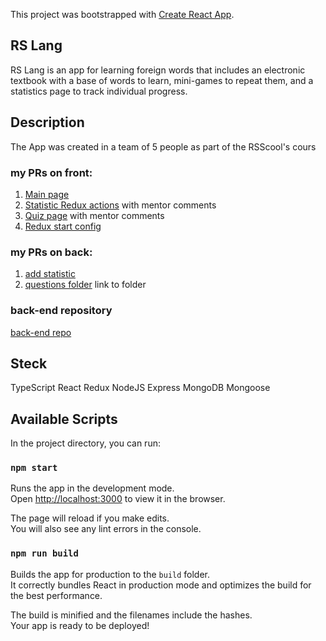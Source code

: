 This project was bootstrapped with [Create React App](https://github.com/facebook/create-react-app).

## RS Lang

RS Lang is an app for learning foreign words that includes an electronic textbook with a base of words to learn, mini-games to repeat them, and a statistics page to track individual progress.

## Description

The App was created in a team of 5 people as part of the RSScool's cours
### my PRs on front:
1. [Main page](https://github.com/Rrroman/rslang/pull/33)
2. [Statistic Redux actions](https://github.com/Rrroman/rslang/pull/26) with mentor comments
3. [Quiz page](https://github.com/Rrroman/rslang/pull/10) with mentor comments
4. [Redux start config](https://github.com/Rrroman/rslang/pull/1/files)

### my PRs on back:
1. [add statistic](https://github.com/Gaziz666/react-rslang-be/pull/2/files)
2. [questions folder](https://github.com/Gaziz666/react-rslang-be/tree/develop/src/resources/questions) link to folder

### back-end repository
[back-end repo](https://github.com/Gaziz666/react-rslang-be)

## Steck

TypeScript
React
Redux
NodeJS
Express
MongoDB
Mongoose

## Available Scripts

In the project directory, you can run:

### `npm start`

Runs the app in the development mode.\
Open [http://localhost:3000](http://localhost:3000) to view it in the browser.

The page will reload if you make edits.\
You will also see any lint errors in the console.

### `npm run build`

Builds the app for production to the `build` folder.\
It correctly bundles React in production mode and optimizes the build for the best performance.

The build is minified and the filenames include the hashes.\
Your app is ready to be deployed!
